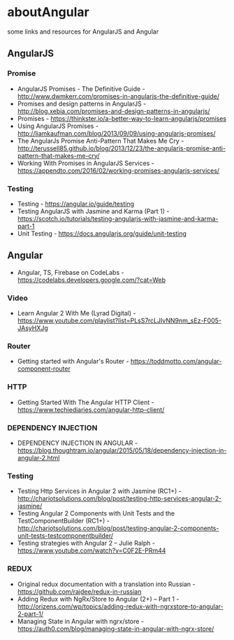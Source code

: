 # aboutAngular
some links and resources for AngularJS and Angular


## AngularJS

### Promise

* AngularJS Promises - The Definitive Guide - http://www.dwmkerr.com/promises-in-angularjs-the-definitive-guide/
* Promises and design patterns in AngularJS - http://blog.xebia.com/promises-and-design-patterns-in-angularjs/
* Promises - https://thinkster.io/a-better-way-to-learn-angularjs/promises
* Using AngularJS Promises - http://liamkaufman.com/blog/2013/09/09/using-angularjs-promises/
* The AngularJs Promise Anti-Pattern That Makes Me Cry - http://terussell85.github.io/blog/2013/12/23/the-angularjs-promise-anti-pattern-that-makes-me-cry/
* Working With Promises in AngularJS Services - https://appendto.com/2016/02/working-promises-angularjs-services/

### Testing

* Testing - https://angular.io/guide/testing
* Testing AngularJS with Jasmine and Karma (Part 1) - https://scotch.io/tutorials/testing-angularjs-with-jasmine-and-karma-part-1
* Unit Testing - https://docs.angularjs.org/guide/unit-testing

## Angular

* Angular, TS, Firebase on CodeLabs - https://codelabs.developers.google.com/?cat=Web

### Video

* Learn Angular 2 With Me (Lyrad Digital) - https://www.youtube.com/playlist?list=PLsS7rcLJIvNN9nm_sEz-F005-JAsyHXJg

### Router

* Getting started with Angular's Router - https://toddmotto.com/angular-component-router

### HTTP

* Getting Started With The Angular HTTP Client - https://www.techiediaries.com/angular-http-client/

### DEPENDENCY INJECTION

* DEPENDENCY INJECTION IN ANGULAR - https://blog.thoughtram.io/angular/2015/05/18/dependency-injection-in-angular-2.html

### Testing

* Testing Http Services in Angular 2 with Jasmine (RC1+) - http://chariotsolutions.com/blog/post/testing-http-services-angular-2-jasmine/
* Testing Angular 2 Components with Unit Tests and the TestComponentBuilder (RC1+) - http://chariotsolutions.com/blog/post/testing-angular-2-components-unit-tests-testcomponentbuilder/
* Testing strategies with Angular 2 – Julie Ralph - https://www.youtube.com/watch?v=C0F2E-PRm44

### REDUX

* Original redux documentation with a translation into Russian - https://github.com/rajdee/redux-in-russian
* Adding Redux with NgRx/Store to Angular (2+) – Part 1 - http://orizens.com/wp/topics/adding-redux-with-ngrxstore-to-angular-2-part-1/
* Managing State in Angular with ngrx/store - https://auth0.com/blog/managing-state-in-angular-with-ngrx-store/
